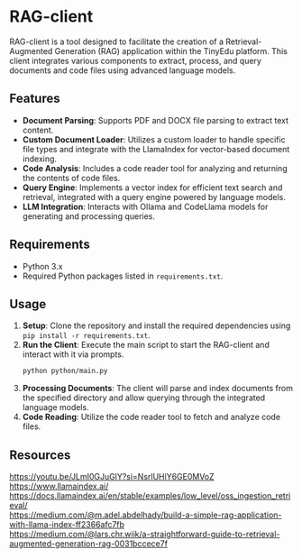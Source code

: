 # RAG-client

RAG-client is a tool designed to facilitate the creation of a Retrieval-Augmented Generation (RAG) application within the TinyEdu platform. This client integrates various components to extract, process, and query documents and code files using advanced language models.

## Features

- **Document Parsing**: Supports PDF and DOCX file parsing to extract text content.
- **Custom Document Loader**: Utilizes a custom loader to handle specific file types and integrate with the LlamaIndex for vector-based document indexing.
- **Code Analysis**: Includes a code reader tool for analyzing and returning the contents of code files.
- **Query Engine**: Implements a vector index for efficient text search and retrieval, integrated with a query engine powered by language models.
- **LLM Integration**: Interacts with Ollama and CodeLlama models for generating and processing queries.

## Requirements

- Python 3.x
- Required Python packages listed in `requirements.txt`.

## Usage

1. **Setup**: Clone the repository and install the required dependencies using `pip install -r requirements.txt`.
2. **Run the Client**: Execute the main script to start the RAG-client and interact with it via prompts.
   ```bash
   python python/main.py
   ```
3. **Processing Documents**: The client will parse and index documents from the specified directory and allow querying through the integrated language models.
4. **Code Reading**: Utilize the code reader tool to fetch and analyze code files.

## Resources

https://youtu.be/JLmI0GJuGlY?si=NsrlUHlY6GE0MVoZ  
https://www.llamaindex.ai/  
https://docs.llamaindex.ai/en/stable/examples/low_level/oss_ingestion_retrieval/  
https://medium.com/@m.adel.abdelhady/build-a-simple-rag-application-with-llama-index-ff2366afc7fb  
https://medium.com/@lars.chr.wiik/a-straightforward-guide-to-retrieval-augmented-generation-rag-0031bccece7f  
